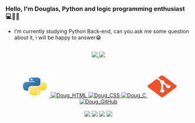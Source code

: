 ### Hello, I'm Douglas, Python and logic programming enthusiast 💻👨‍💻

-  I’m currently studying Python Back-end, can you ask me some question about it, i will be happy to answer😁
##

<div align="center"> 
  <a href="https://beacons.ai/DouglasCastroSousa">
  <img height="160em" src="https://github-readme-stats.vercel.app/api?username=DouglasCastroSousa&show_icons=true&theme=github_dark&include_all_commits=true&count_private=false">
  <img height="160em" src="https://github-readme-stats.vercel.app/api/top-langs/?username=DouglasCastroSousa&layout=compact&langs_count=16&theme=github_dark">
</div>

##
    
<div align="center" style="display: inline_block"><br>
  <img alt="Doug_Python" height="60" width="80" src="https://raw.githubusercontent.com/devicons/devicon/master/icons/python/python-original.svg">
  <img alt="Doug_HTML" height="60" width="80" src="https://cdn.jsdelivr.net/gh/devicons/devicon@latest/icons/html5/html5-original.svg" />
  <img alt="Doug_CSS" height="60" width="80" src="https://cdn.jsdelivr.net/gh/devicons/devicon@latest/icons/css3/css3-original.svg" />
  <img alt="Doug_C" height="60" width="80" src="https://cdn.jsdelivr.net/gh/devicons/devicon@latest/icons/c/c-original.svg" />
  <img alt="Doug_Git" height="60" width="80" src="https://raw.githubusercontent.com/devicons/devicon/master/icons/git/git-original.svg"/>
  <img alt="Doug_GitHub" height="60" width="80" src="https://cdn.jsdelivr.net/gh/devicons/devicon@latest/icons/github/github-original.svg" />
</div>
  <br>

<div align="center" >
  <a href="https://www.instagram.com/douglas_castro1087" target="_blank"><img src="https://img.shields.io/badge/-Instagram-%23E4405F?style=for-the-badge&logo=instagram&logoColor=white" target="_blank"></a>
  <a href = "mailto:douglascastrodev@gmail.com"><img src="https://img.shields.io/badge/-Gmail-%23333?style=for-the-badge&logo=gmail&logoColor=white" target="_blank"></a>
  <a href="https://www.linkedin.com/in/douglas-de-castro-sousa-89b2a9214" target="_blank"><img src="https://img.shields.io/badge/-LinkedIn-%230077B5?style=for-the-badge&logo=linkedin&logoColor=white" target="_blank"></a> 
  <a href="https://leetcode.com/DouglasCastro01/" target="_blank"><img src="https://img.shields.io/badge/-LeetCode-FFA116?style=for-the-badge&logo=LeetCode&logoColor=black"></a>
</div>

<!--https://devicon.dev/  icones tech
<!--
